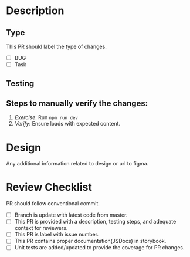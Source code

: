 # Description

<!--
Please provide a description of PR, and any additional information.
-->

## Type

This PR should label the type of changes.

- [ ] BUG
- [ ] Task

## Testing

## Steps to manually verify the changes:

1. _Exercise_: Run `npm run dev`
2. _Verify_: Ensure <your changes> loads with expected content.

# Design

Any additional information related to design or url to figma.

# Review Checklist

PR should follow conventional commit.

- [ ] Branch is update with latest code from master.
- [ ] This PR is provided with a description, testing steps, and adequate context for reviewers.
- [ ] This PR is label with issue number.
- [ ] This PR contains proper documentation(JSDocs) in storybook.
- [ ] Unit tests are added/updated to provide the coverage for PR changes.
